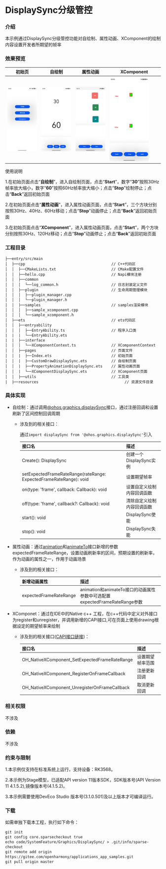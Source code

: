 # DisplaySync分级管控

### 介绍

本示例通过DisplaySync分级管控功能对自绘制、属性动画、XComponent的绘制内容设置开发者所期望的帧率
### 效果预览

|初始页|自绘制|属性动画|XComponent|
|--------------------------------|--------------------------------|--------------------------------|--------------------------------|
| <img src="./screenshots/device/initPage.jpg" width="100%" /> | <img src="./screenshots/device/customDraw.jpg" width="100%"/> | <img src="./screenshots/device/propertyAnimation.jpg" width="100%" /> | <img src="./screenshots/device/xcomponent.jpg" width="80%"/> |

使用说明

1.在初始页面点击“**自绘制**”，进入自绘制页面，点击“**Start**”，数字“**30**”按照30Hz帧率放大缩小，数字“**60**”按照60Hz帧率放大缩小；点击“**Stop**”绘制停止；点击“**Back**”返回初始页面

2.在初始页面点击“**属性动画**”，进入属性动画页面，点击“**Start**”，三个方块分别按照30Hz、40Hz、60Hz移动；点击“**Stop**”动画停止；点击“**Back**”返回初始页面

3.在初始页面点击“**XComponent**”，进入属性动画页面，点击“**Start**”，两个方块分别按照30Hz、120Hz移动；点击“**Stop**”动画停止；点击“**Back**”返回初始页面

### 工程目录
```
├──entry/src/main
│  ├──cpp                                       // C++代码区
│  │  ├──CMakeLists.txt                         // CMake配置文件
│  │  ├──hello.cpp                              // Napi模块注册
│  │  ├──common
│  │  │  └──log_common.h                        // 日志封装定义文件
│  │  ├──plugin                                 // 生命周期管理模块
│  │  │  ├──plugin_manager.cpp
│  │  │  └──plugin_manager.h
│  │  ├──samples                                // samples渲染模块
│  │  │  ├──sample_xcomponent.cpp
│  │  │  └──sample_xcomponent.h
│  ├──ets                                       // ets代码区
│  │  ├──entryability
│  │  │  ├──EntryAbility.ts                     // 程序入口类
|  |  |  └──EntryAbility.ets
|  |  ├──interface
│  │  │  └──XComponentContext.ts                // XComponentContext
│  │  ├──pages                                  // 页面文件
│  │  |  ├──Index.ets                           // 初始页面
│  │  |  ├──CustomDrawDisplaySync.ets           // 自绘制页面
│  │  |  ├──PropertyAnimationDisplaySync.ets    // 属性动画页面
│  │  |  └──XComponentDisplaySync.ets           // XComponent页面
│  │  ├──utils                                  // 工具类
|  ├──resources         			                  // 资源文件目录
```

### 具体实现

* 自绘制：通过调用[@ohos.graphics.displaySync](https://gitee.com/openharmony/docs/blob/master/zh-cn/application-dev/reference/apis/js-apis-graphics-displaySync.md)接口，通过注册回调和设置刷新了区间控制回调周期
    * 涉及到的相关接口：
      
      通过`import displaySync from '@ohos.graphics.displaySync'`引入
      
      | 接口名 | 描述 |
      | -------- | -------- |
      | Create(): DisplaySync | 创建一个DisplaySync实例 |
      | setExpectedFrameRateRange(rateRange: ExpectedFrameRateRange): void | 设置期望帧率 |
      | on(type: 'frame', callback: Callback<IntervalInfo>): void | 设置自定义绘制内容回调函数 |
      | off(type: 'frame', callback?: Callback<IntervalInfo>): void | 清除自定义绘制内容回调函数 |
      | start(): void | DisplaySync使能 |
      | stop(): void | DisplaySync失能 |
    
* 属性动画：通过[animation](https://gitee.com/openharmony/docs/blob/master/zh-cn/application-dev/reference/arkui-ts/ts-animatorproperty.md)和[animateTo](https://gitee.com/openharmony/docs/blob/master/zh-cn/application-dev/reference/arkui-ts/ts-explicit-animation.md)接口新增的参数expectedFrameRateRange，设置动画刷新率的区间，预期设置的刷新率，作为动画的属性之一，作用于动画场景
    * 涉及到的相关接口：
      
      | 新增动画属性 | 描述 |
      | -------- | -------- |
      | expectedFrameRateRange | animation和animateTo接口的动画属性参数中可选配置expectedFrameRateRange参数 |
* XComponet：通过在IDE中的Native c++ 工程，在c++代码中定义对外接口为register和unregister，并调用新增的CAPI接口,可在页面上使用drawing根据设定的期望帧率来绘制
    * 涉及到的相关接口([CAPI接口链接](https://gitee.com/openharmony/docs/blob/master/zh-cn/application-dev/reference/native-apis/_o_h___native_x_component.md))：

      | 接口名 | 描述 | 
      | -------- | -------- |
      | OH_NativeXComponent_SetExpectedFrameRateRange| 设置期望帧率范围 |
      | OH_NativeXComponent_RegisterOnFrameCallback  | 注册更新回调 |
      | OH_NativeXComponent_UnregisterOnFrameCallback  | 取消更新回调 |


### 相关权限

不涉及

### 依赖

不涉及

### 约束与限制

1.本示例仅支持在标准系统上运行，支持设备：RK3568。

2.本示例为Stage模型，已适配API version 11版本SDK，SDK版本号(API Version 11 4.1.5.2),镜像版本号(4.1.5.2)。

3.本示例需要使用DevEco Studio 版本号(3.1.0.501)及以上版本才可编译运行。


### 下载

如需单独下载本工程，执行如下命令：
```
git init
git config core.sparsecheckout true
echo code/SystemFeature/Graphics/DisplaySync/ > .git/info/sparse-checkout
git remote add origin https://gitee.com/openharmony/applications_app_samples.git
git pull origin master

```
